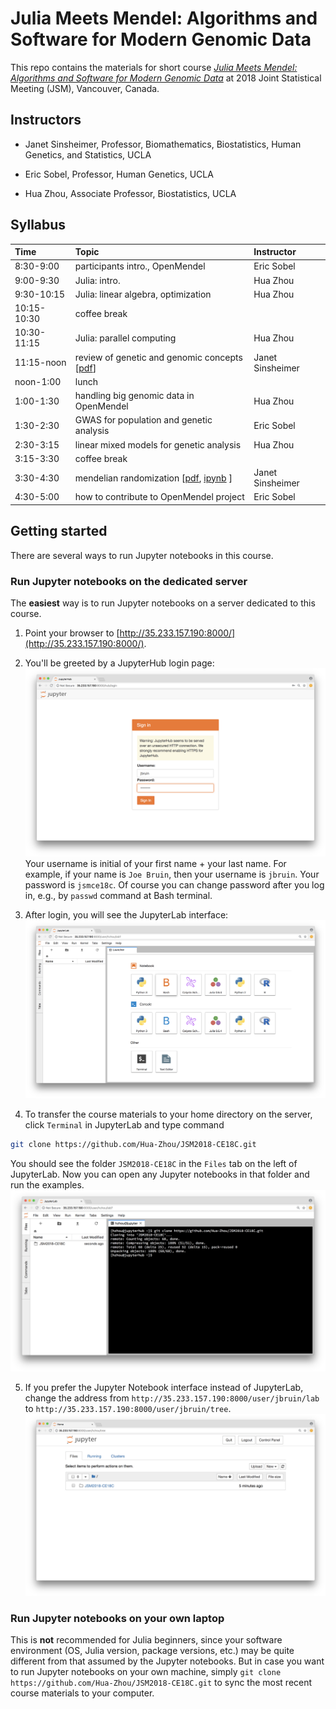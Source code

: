 # Julia Meets Mendel: Algorithms and Software for Modern Genomic Data

This repo contains the materials for short course [_Julia Meets Mendel: Algorithms and Software for Modern Genomic Data_](http://ww2.amstat.org/meetings/jsm/2018/onlineprogram/ActivityDetails.cfm?SessionID=215388) at 2018 Joint Statistical Meeting (JSM), Vancouver, Canada.

## Instructors

* Janet Sinsheimer, Professor, Biomathematics, Biostatistics, Human Genetics, and Statistics, UCLA  
* Eric Sobel, Professor, Human Genetics, UCLA  

* Hua Zhou, Associate Professor, Biostatistics, UCLA  

## Syllabus

| Time | Topic | Instructor |  
|:-----------|:------------|:------------|  
| 8:30-9:00 | participants intro., OpenMendel | Eric Sobel |  
| 9:00-9:30 | Julia: intro. | Hua Zhou |  
| 9:30-10:15 | Julia: linear algebra, optimization | Hua Zhou |  
| 10:15-10:30 | coffee break | |  
| 10:30-11:15 | Julia: parallel computing | Hua Zhou |  
| 11:15-noon | review of genetic and genomic concepts \[[pdf](./lectures/09-geneticsreview/reviewofGGconcepts07212018.pdf)\] | Janet Sinsheimer |  
| noon-1:00 | lunch | |  
| 1:00-1:30 | handling big genomic data in OpenMendel | Hua Zhou |  
| 1:30-2:30 | GWAS for population and genetic analysis | Eric Sobel |  
| 2:30-3:15 | linear mixed models for genetic analysis | Hua Zhou |  
| 3:15-3:30 | coffee break | |  
| 3:30-4:30 | mendelian randomization \[[pdf](./lectures/13-mr/MendelRandom07302018JSM.pdf), [ipynb](./lectures/13-mr/MR_VCMnotebookWGCAC07102018.ipynb) \] | Janet Sinsheimer |  
| 4:30-5:00 | how to contribute to OpenMendel project | Eric Sobel |  

## Getting started

There are several ways to run Jupyter notebooks in this course.

### Run Jupyter notebooks on the dedicated server

The **easiest** way is to run Jupyter notebooks on a server dedicated to this course.  

1. Point your browser to [http://35.233.157.190:8000/](http://35.233.157.190:8000/).  

2. You'll be greeted by a JupyterHub login page:  
![](./jupyterlab_login.png)
Your username is initial of your first name + your last name. For example, if your name is `Joe Bruin`, then your username is `jbruin`. Your password is `jsmce18c`. Of course you can change password after you log in, e.g., by `passwd` command at Bash terminal.

3. After login, you will see the JupyterLab interface:
![](./jupyterlab_home.png)

4. To transfer the course materials to your home directory on the server, click `Terminal` in JupyterLab and type command
```bash
git clone https://github.com/Hua-Zhou/JSM2018-CE18C.git
```
You should see the folder `JSM2018-CE18C` in the `Files` tab on the left of JupyterLab. Now you can open any Jupyter notebooks in that folder and run the examples.
![](./jupyterlab_gitclone.png)

5. If you prefer the Jupyter Notebook interface instead of JupyterLab, change the address from `http://35.233.157.190:8000/user/jbruin/lab` to `http://35.233.157.190:8000/user/jbruin/tree`.  
![](./jupyternb_home.png)

### Run Jupyter notebooks on your own laptop

This is **not** recommended for Julia beginners, since your software environment (OS, Julia version, package versions, etc.) may be quite different from that assumed by the Jupyter notebooks. But in case you want to run Jupyter notebooks on your own machine, simply `git clone https://github.com/Hua-Zhou/JSM2018-CE18C.git` to sync the most recent course materials to your computer.
